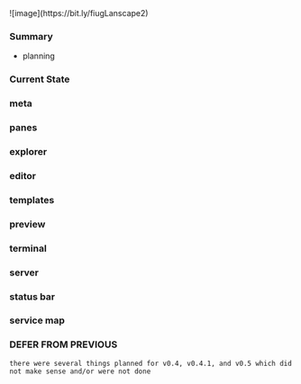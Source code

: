 <h1 style="display:none"></h1>
![image](https://bit.ly/fiugLanscape2)

### Summary

  - planning

### Current State

### meta
### panes
### explorer
### editor
### templates
### preview
### terminal
### server
### status bar
### service map

### DEFER FROM PREVIOUS
```
there were several things planned for v0.4, v0.4.1, and v0.5 which did not make sense and/or were not done
```